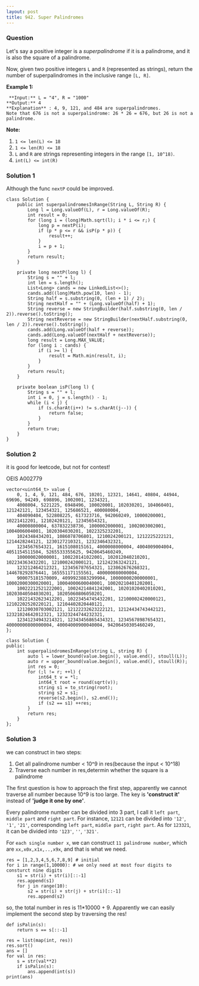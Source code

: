 ```yaml
---
layout: post
title: 942. Super Palindromes
---
```

### Question
Let's say a positive integer is a  _superpalindrome_  if it is a palindrome,
and it is also the square of a palindrome.

Now, given two positive integers `L` and `R` (represented as strings), return
the number of superpalindromes in the inclusive range `[L, R]`.



 **Example 1:**

    
    
     **Input:** L = "4", R = "1000"
    **Output:** 4
    **Explanation** : 4, 9, 121, and 484 are superpalindromes.
    Note that 676 is not a superpalindrome: 26 * 26 = 676, but 26 is not a palindrome.



 **Note:**

  1. `1 <= len(L) <= 18`
  2. `1 <= len(R) <= 18`
  3. `L` and `R` are strings representing integers in the range `[1, 10^18)`.
  4. `int(L) <= int(R)`

### Solution 1
Although the func `nextP` could be improved.

    
    
    class Solution {
        public int superpalindromesInRange(String L, String R) {
            Long l = Long.valueOf(L), r = Long.valueOf(R);
            int result = 0;
            for (long i = (long)Math.sqrt(l); i * i <= r;) {
                long p = nextP(i);
                if (p * p <= r && isP(p * p)) {
                    result++;
                }
                i = p + 1;
            }
            return result;
        }
        
        private long nextP(long l) {
            String s = "" + l;
            int len = s.length();
            List<Long> cands = new LinkedList<>();
            cands.add((long)Math.pow(10, len) - 1);
            String half = s.substring(0, (len + 1) / 2);
            String nextHalf = "" + (Long.valueOf(half) + 1);
            String reverse = new StringBuilder(half.substring(0, len / 2)).reverse().toString();
            String nextReverse = new StringBuilder(nextHalf.substring(0, len / 2)).reverse().toString();
            cands.add(Long.valueOf(half + reverse));
            cands.add(Long.valueOf(nextHalf + nextReverse));
            long result = Long.MAX_VALUE;
            for (long i : cands) {
                if (i >= l) {
                    result = Math.min(result, i);
                }
            }
            return result;
        }
        
        private boolean isP(long l) {
            String s = "" + l;
            int i = 0, j = s.length() - 1;
            while (i < j) {
                if (s.charAt(i++) != s.charAt(j--)) {
                    return false;
                }
            }
            return true;
        }
    }
    


### Solution 2
it is good for leetcode, but not for contest!

OEIS A002779

    
    
    vector<uint64_t> value {
        0, 1, 4, 9, 121, 484, 676, 10201, 12321, 14641, 40804, 44944, 69696, 94249, 698896, 1002001, 1234321, 
        4008004, 5221225, 6948496, 100020001, 102030201, 104060401, 121242121, 123454321, 125686521, 400080004, 
        404090404, 522808225, 617323716, 942060249, 10000200001, 10221412201, 12102420121, 12345654321, 
        40000800004, 637832238736, 1000002000001, 1002003002001, 1004006004001, 1020304030201, 1022325232201, 
        1024348434201, 1086078706801, 1210024200121, 1212225222121, 1214428244121, 1230127210321, 1232346432321, 
        1234567654321, 1615108015161, 4000008000004, 4004009004004, 4051154511504, 5265533355625, 9420645460249, 
        100000020000001, 100220141022001, 102012040210201, 102234363432201, 121000242000121, 121242363242121, 
        123212464212321, 123456787654321, 123862676268321, 144678292876441, 165551171155561, 400000080000004, 
        900075181570009, 4099923883299904, 10000000200000001, 10002000300020001, 10004000600040001, 10020210401202001, 
        10022212521222001, 10024214841242001, 10201020402010201, 10203040504030201, 10205060806050201, 
        10221432623412201, 10223454745432201, 12100002420000121, 12102202520220121, 12104402820440121, 
        12120030703002121, 12122232623222121, 12124434743442121, 12321024642012321, 12323244744232321, 
        12341234943214321, 12343456865434321, 12345678987654321, 40000000800000004, 40004000900040004, 94206450305460249,
    };
    
    class Solution {
    public:
        int superpalindromesInRange(string L, string R) {
            auto l = lower_bound(value.begin(), value.end(), stoull(L));
            auto r = upper_bound(value.begin(), value.end(), stoull(R));
            int res = 0;
            for (;l != r; ++l) {
                int64_t v = *l;
                int64_t root = round(sqrt(v));
                string s1 = to_string(root);
                string s2 = s1;
                reverse(s2.begin(), s2.end());
                if (s2 == s1) ++res;
            }
            return res;
        }
    };    


### Solution 3
we can construct in two steps:

  1. Get all palindrome number < 10^9 in res(because the input < 10^18)
  2. Traverse each number in res,determin whether the square is a palindrome

The first question is how to approach the first step, apparently we cannot
traverse all number because 10^9 is too large. The key is **'construct it'**
instead of **'judge it one by one'**.

Every palindrome number can be divided into 3 part, I call it `left part`,
`middle part` and `right part`. For instance, `12121` can be divided into
`'12'`, `'1'`, `'21'`, corresponding `left part`, `middle part`, `right part`.
As for `123321`, it can be divided into `'123'`, `''`, `'321'`.

For `each single number x`, we can construct `11 palindrome number`, which are
`xx,x0x,x1x,..,x9x`, and that is what we need.

    
    
    res = [1,2,3,4,5,6,7,8,9] # initial
    for i in range(1,10000): # we only need at most four digits to consturct nine digits
        s1 = str(i) + str(i)[::-1]
        res.append(s1)
        for j in range(10):
            s2 = str(i) + str(j) + str(i)[::-1]
            res.append(s2)
    

so, the total number in res is 11*10000 + 9. Apparently we can easily
implement the second step by traversing the res!

    
    
    def isPalin(s):
        return s == s[::-1]
    
    res = list(map(int, res))
    res.sort()
    ans = []
    for val in res:
        s = str(val**2)
        if isPalin(s):
            ans.append(int(s))
    print(ans)
    



